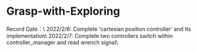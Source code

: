 # Grasp-with-Exploring
Record Date：\\
2022/2/6: Complete 'cartesian position controller' and Its implementation\\
2022/2/7: Complete two controllers switch within controller_manager and read wrench signal\\
